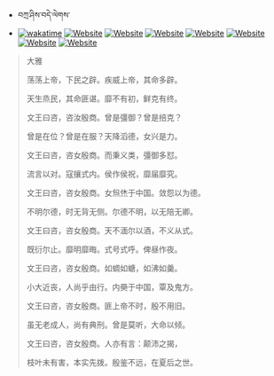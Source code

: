 - བཀྲ་ཤིས་བདེ་ལེགས་ 
- [![wakatime](https://wakatime.com/badge/user/5043ee4a-e361-4607-9d47-d557f2005d05.svg)](https://wakatime.com/@5043ee4a-e361-4607-9d47-d557f2005d05)	[![Website](https://img.shields.io/website?label=&up_color=orange&up_message=Tianchi&url=https%3A%2F%2Fshields.io)](https://tianchi.aliyun.com/home/science/scienceDetail?userId=1095279182618)	[![Website](https://img.shields.io/website?label=&up_color=blue&up_message=Kaggle&url=https%3A%2F%2Fshields.io)](https://www.kaggle.com/ivanxu/)	[![Website](https://img.shields.io/website?label=&up_color=gay&up_message=Yuque&url=https%3A%2F%2Fshields.io)](https://www.yuque.com/ivanaxu)	[![Website](https://img.shields.io/website?label=&up_color=brown&up_message=Leetcode&url=https%3A%2F%2Fshields.io)](https://leetcode.cn/u/ivanaxu)	[![Website](https://img.shields.io/website?label=&up_color=violet&up_message=AIstudio&url=https%3A%2F%2Fshields.io)](https://aistudio.baidu.com/aistudio/personalcenter/thirdview/979775)	[![Website](https://img.shields.io/website?label=&up_color=red&up_message=Gitee&url=https%3A%2F%2Fshields.io)](https://gitee.com/IvanaXu)	[![Website](https://img.shields.io/website?label=&up_color=yellow&up_message=Monkeytype&url=https%3A%2F%2Fshields.io)](https://monkeytype.com/profile/IvanaXu) 

> 大雅
> 
> 荡荡上帝，下民之辟。疾威上帝，其命多辟。
> 
> 天生烝民，其命匪谌。靡不有初，鲜克有终。
> 
> 文王曰咨，咨汝殷商。曾是彊御？曾是掊克？
> 
> 曾是在位？曾是在服？天降滔德，女兴是力。
> 
> 文王曰咨，咨女殷商。而秉义类，彊御多怼。
> 
> 流言以对。寇攘式内。侯作侯祝，靡届靡究。
> 
> 文王曰咨，咨女殷商。女炰烋于中国。敛怨以为德。
> 
> 不明尔德，时无背无侧。尔德不明，以无陪无卿。
> 
> 文王曰咨，咨女殷商。天不湎尔以酒，不义从式。
> 
> 既衍尔止。靡明靡晦。式号式呼。俾昼作夜。
> 
> 文王曰咨，咨女殷商。如蜩如螗，如沸如羹。
> 
> 小大近丧，人尚乎由行。内奰于中国，覃及鬼方。
> 
> 文王曰咨，咨女殷商。匪上帝不时，殷不用旧。
> 
> 虽无老成人，尚有典刑。曾是莫听，大命以倾。
> 
> 文王曰咨，咨女殷商。人亦有言：颠沛之揭，
> 
> 枝叶未有害，本实先拨。殷鉴不远，在夏后之世。
>
